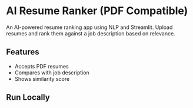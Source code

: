# AI Resume Ranker (PDF Compatible)

An AI-powered resume ranking app using NLP and Streamlit. Upload resumes and rank them against a job description based on relevance.

## Features
- Accepts PDF resumes
- Compares with job description
- Shows similarity score

## Run Locally
